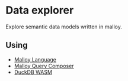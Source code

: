 # Data explorer

Explore semantic data models written in malloy.

## Using

- [Malloy Language](https://github.com/malloydata/malloy)
- [Malloy Query Composer](https://github.com/malloydata/malloy-composer)
- [DuckDB WASM](https://github.com/duckdb/duckdb-wasm)
